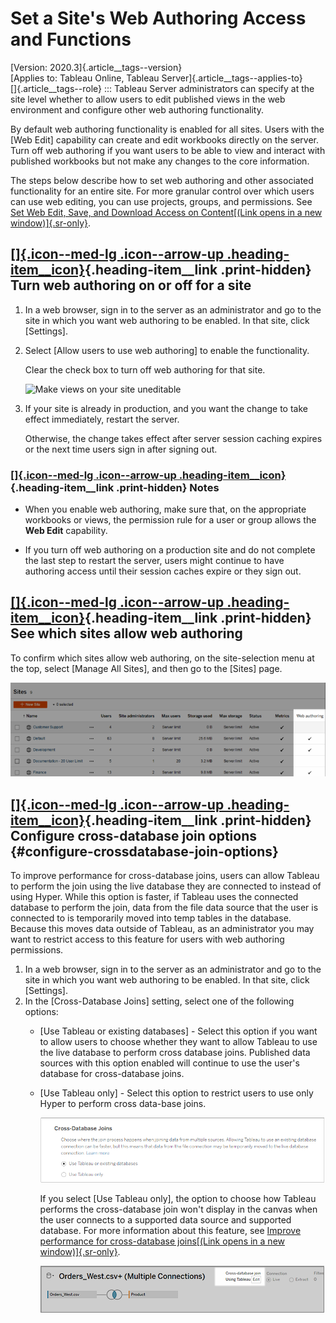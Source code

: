 

Set a Site's Web Authoring Access and Functions
===============================================


[Version: 2020.3]{.article__tags--version}\
[Applies to: Tableau Online, Tableau
Server]{.article__tags--applies-to}\
[]{.article__tags--role}
:::
Tableau Server administrators can specify at the site level whether to
allow users to edit published views in the web environment and configure
other web authoring functionality.

By default web authoring functionality is enabled for all sites. Users
with the [Web Edit] capability can create and edit workbooks
directly on the server. Turn off web authoring if you want users to be
able to view and interact with published workbooks but not make any
changes to the core information.

The steps below describe how to set web authoring and other associated
functionality for an entire site. For more granular control over which
users can use web editing, you can use projects, groups, and
permissions. See [Set Web Edit, Save, and Download Access on
Content[(Link opens in a new
window)]{.sr-only}](https://help.tableau.com/current/server/en-us/web_author_who.htm).

<div>

[[]{.icon--med-lg .icon--arrow-up .heading-item__icon}](https://help.tableau.com/current/server/en-us/web_author_enable.htm#){.heading-item__link .print-hidden} Turn web authoring on or off for a site
--------------------------------------------------------------------------------------------------------------------------------------------------------------------------------------------------------

</div>

1.  In a web browser, sign in to the server as an administrator and go
    to the site in which you want web authoring to be enabled. In that
    site, click [Settings].

2.  Select [Allow users to use web authoring] to enable the
    functionality.

    Clear the check box to turn off web authoring for that site.

    ![Make views on your site
    uneditable](./Set%20a%20Site's%20Web%20Authoring%20Access%20-%20Tableau_files/web_author_disable4.png)

3.  If your site is already in production, and you want the change to
    take effect immediately, restart the server.

    Otherwise, the change takes effect after server session caching
    expires or the next time users sign in after signing out.

<div>

### [[]{.icon--med-lg .icon--arrow-up .heading-item__icon}](https://help.tableau.com/current/server/en-us/web_author_enable.htm#){.heading-item__link .print-hidden} Notes

</div>

-   When you enable web authoring, make sure that, on the appropriate
    workbooks or views, the permission rule for a user or group allows
    the **Web Edit** capability.

-   If you turn off web authoring on a production site and do not
    complete the last step to restart the server, users might continue
    to have authoring access until their session caches expire or they
    sign out.

<div>

[[]{.icon--med-lg .icon--arrow-up .heading-item__icon}](https://help.tableau.com/current/server/en-us/web_author_enable.htm#){.heading-item__link .print-hidden} See which sites allow web authoring
----------------------------------------------------------------------------------------------------------------------------------------------------------------------------------------------------

</div>

To confirm which sites allow web authoring, on the site-selection menu
at the top, select [Manage All Sites], and then go to the
[Sites] page.

![](./images/web_author_disable3.png)

<div>

[[]{.icon--med-lg .icon--arrow-up .heading-item__icon}](https://help.tableau.com/current/server/en-us/web_author_enable.htm#){.heading-item__link .print-hidden} Configure cross-database join options {#configure-crossdatabase-join-options}
------------------------------------------------------------------------------------------------------------------------------------------------------------------------------------------------------

</div>

To improve performance for cross-database joins, users can allow Tableau
to perform the join using the live database they are connected to
instead of using Hyper. While this option is faster, if Tableau uses the
connected database to perform the join, data from the file data source
that the user is connected to is temporarily moved into temp tables in
the database. Because this moves data outside of Tableau, as an
administrator you may want to restrict access to this feature for users
with web authoring permissions.

1.  In a web browser, sign in to the server as an administrator and go
    to the site in which you want web authoring to be enabled. In that
    site, click [Settings].
2.  In the [Cross-Database Joins] setting, select one of the
    following options:
    -   [Use Tableau or existing databases] - Select this
        option if you want to allow users to choose whether they want to
        allow Tableau to use the live database to perform cross database
        joins. Published data sources with this option enabled will
        continue to use the user\'s database for cross-database joins.

    -   [Use Tableau only] - Select this option to restrict
        users to use only Hyper to perform cross data-base joins.

        ![](./images/cross_database_join_web_setting.png)

        If you select [Use Tableau only], the option to
        choose how Tableau performs the cross-database join won\'t
        display in the canvas when the user connects to a supported data
        source and supported database. For more information about this
        feature, see [Improve performance for cross-database joins[(Link
        opens in a new
        window)]{.sr-only}](https://help.tableau.com/current/pro/desktop/en-us/joining_tables.htm#cross_dbase_joins_perf).

        ![](./images/cross_database_join_web.png)
